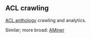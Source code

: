 ## ACL crawling

[ACL anthology](http://www.aclweb.org/anthology/) crawling and analytics.

Similar; more broad: [AMiner](http://arnetminer.org/introduction)
